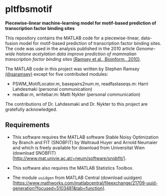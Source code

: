 # pltfbsmotif

**Piecewise-linear machine-learning model for motif-based prediction of transcription factor binding sites**

This repository contains the MATLAB code for a piecewise-linear, data-fusion model for
motif-based prediction of transcription factor binding sites. The code was used in
the analysis published in the 2010 article *Genome-wide histone acetylation data improve prediction of mammalian transcription factor binding sites* 
[(Ramsey et al., Bioinform., 2010)](https://doi.org/10.1093/bioinformatics/btq405).

The MATLAB code in this project was written by Stephen Ramsey [(@saramsey)](https://github.com/saramsey) except for five contributed
modules:

- PSWM_MotifLocator.m, basepairs2num.m, readfastaseqs.m:  Harri Lahdesmaki (personal communication)
- readbar.m, writebar.m:  Matti Nykter (personal communication)

The contributions of Dr. Lahdesmaki and Dr. Nykter to this project are gratefully acknowledged.

## Requirements

- This software requires the MATLAB software Stable Noisy Optimization by Branch and FIT (SNOBFIT)
by Waltraud Huyer and Arnold Neumaier and which is freely available for download from Universitat Wien
(download SNOBFIT)[http://www.mat.univie.ac.at/~neum/software/snobfit/].

- This software also requires the MATLAB Statistics Toolbox.

- The module `uuidgen` from MATLAB Central (download uuidgen)[https://www.mathworks.com/matlabcentral/fileexchange/21709-uuid-generation?focused=5103481&tab=function].


